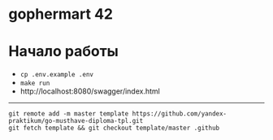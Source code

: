 # gophermart 42

# Начало работы

- `cp .env.example .env`
- `make run`
- http://localhost:8080/swagger/index.html

---
```
git remote add -m master template https://github.com/yandex-praktikum/go-musthave-diploma-tpl.git
git fetch template && git checkout template/master .github
```



